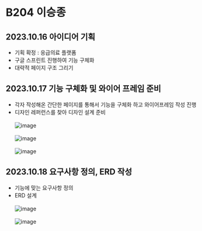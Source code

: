 # B204 이승종

## 2023.10.16 아이디어 기획

- 기획 확정 : 응급의료 플랫폼
- 구글 스프린트 진행하여 기능 구체화
- 대략적 페이지 구조 그리기

## 2023.10.17 기능 구체화 및 와이어 프레임 준비

- 각자 작성해온 간단한 페이지를 통해서 기능을 구체화 하고 와이어프레임 작성 진행
- 디자인 레퍼런스를 찾아 디자인 설계 준비<br><br>
![image](/uploads/512dc45b17a62907770d6900731a131a/image.png)<br><br>
![image](/uploads/a1877326e0b517ce8455f8cdb7ae6bce/image.png)<br><br>
![image](/uploads/1cf4dbedca677387b5c9765cf9c25426/image.png)

## 2023.10.18 요구사항 정의, ERD 작성

- 기능에 맞는 요구사항 정의
- ERD 설계<br><br>
![image](/uploads/5b2d2aabe40af9b392e1f0a0bbdd2266/image.png)<br><br>
![image](/uploads/28e978dca79e6355f0fa39e9046b651f/image.png)